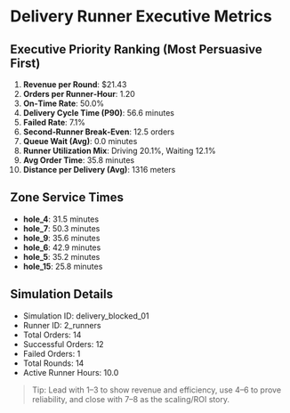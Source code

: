 # Delivery Runner Executive Metrics

## Executive Priority Ranking (Most Persuasive First)
1. **Revenue per Round**: $21.43
2. **Orders per Runner‑Hour**: 1.20
3. **On‑Time Rate**: 50.0%
4. **Delivery Cycle Time (P90)**: 56.6 minutes
5. **Failed Rate**: 7.1%
6. **Second‑Runner Break‑Even**: 12.5 orders
7. **Queue Wait (Avg)**: 0.0 minutes
8. **Runner Utilization Mix**: Driving 20.1%, Waiting 12.1%
9. **Avg Order Time**: 35.8 minutes
10. **Distance per Delivery (Avg)**: 1316 meters

## Zone Service Times
- **hole_4**: 31.5 minutes
- **hole_7**: 50.3 minutes
- **hole_9**: 35.6 minutes
- **hole_6**: 42.9 minutes
- **hole_5**: 35.2 minutes
- **hole_15**: 25.8 minutes


## Simulation Details
- Simulation ID: delivery_blocked_01
- Runner ID: 2_runners
- Total Orders: 14
- Successful Orders: 12
- Failed Orders: 1
- Total Rounds: 14
- Active Runner Hours: 10.0

> Tip: Lead with 1–3 to show revenue and efficiency, use 4–6 to prove reliability, and close with 7–8 as the scaling/ROI story.

